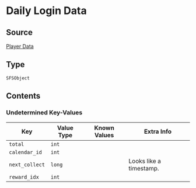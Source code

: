 # Daily Login Data

## Source

[Player Data](../player)

## Type

`SFSObject`

## Contents

### Undetermined Key-Values

| Key | Value Type | Known Values | Extra Info |
|-|-|-|-|
| `total` | `int` |
| `calendar_id` | `int` |
| `next_collect` | `long` | | Looks like a timestamp. |
| `reward_idx` | `int` |